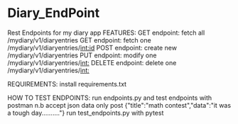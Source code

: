 # Diary_EndPoint

Rest Endpoints for my diary app
FEATURES:
    GET endpoint: fetch all /mydiary/v1/diaryentries
    GET endpoint: fetch one  /mydiary/v1/diaryentries/<int:id> 
    POST endpoint: create new /mydiary/v1/diaryentries
    PUT endpoint: modify one /mydiary/v1/diaryentries/<int:>
    DELETE endpoint: delete one /mydiary/v1/diaryentries/<int:>
    
REQUIREMENTS:
    install requirements.txt
    
HOW TO TEST ENDPOINTS:
    run endpoints.py and test endpoints with postman
       n.b accept json data only
           post {"title":"math contest","data":"it was a tough day.........."}
    run test_endpoints.py with pytest

  
